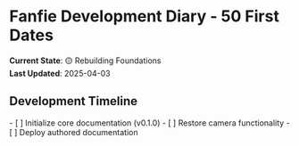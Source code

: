 # Fanfie Development Diary - 50 First Dates

**Current State**: 🟡 Rebuilding Foundations  
**Last Updated**: 2025-04-03

## Development Timeline
\- [ ] Initialize core documentation (v0.1.0)
\- [ ] Restore camera functionality 
\- [ ] Deploy authored documentation

